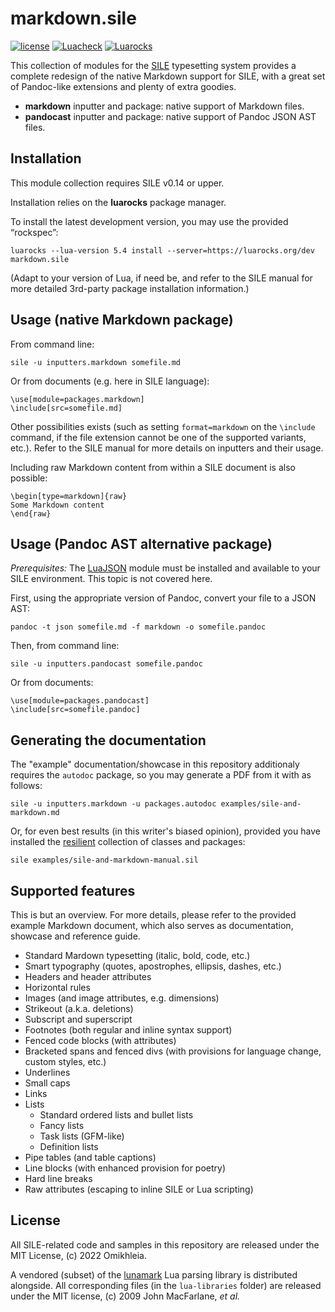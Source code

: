 # markdown.sile

[![license](https://img.shields.io/github/license/Omikhleia/markdown.sile)](LICENSE)
[![Luacheck](https://img.shields.io/github/workflow/status/Omikhleia/markdown.sile/Luacheck?label=Luacheck&logo=Lua)](https://github.com/Omikhleia/markdown.sile/actions?workflow=Luacheck)
[![Luarocks](https://img.shields.io/luarocks/v/Omikhleia/markdown.sile?label=Luarocks&logo=Lua)](https://luarocks.org/modules/Omikhleia/markdown.sile)

This collection of modules for the [SILE](https://github.com/sile-typesetter/sile) typesetting
system provides a complete redesign of the native Markdown support for SILE, with
a great set of Pandoc-like extensions and plenty of extra goodies.

- **markdown** inputter and package: native support of Markdown files.
- **pandocast** inputter and package: native support of Pandoc JSON AST files.

## Installation

This module collection requires SILE v0.14 or upper.

Installation relies on the **luarocks** package manager.

To install the latest development version, you may use the provided “rockspec”:

```
luarocks --lua-version 5.4 install --server=https://luarocks.org/dev markdown.sile
```

(Adapt to your version of Lua, if need be, and refer to the SILE manual for more
detailed 3rd-party package installation information.)

## Usage (native Markdown package)

From command line:

```
sile -u inputters.markdown somefile.md
```

Or from documents (e.g. here in SILE language):

```
\use[module=packages.markdown]
\include[src=somefile.md]
```

Other possibilities exists (such as setting `format=markdown` on the `\include` command, if the file extension
cannot be one of the supported variants, etc.). Refer to the SILE manual for more details on inputters and their
usage.

Including raw Markdown content from within a SILE document is also possible:

```
\begin[type=markdown]{raw}
Some Markdown content
\end{raw}
```

## Usage (Pandoc AST alternative package)

_Prerequisites:_ The [LuaJSON](https://github.com/harningt/luajson) module must be
installed and available to your SILE environment. This topic is not covered here.

First, using the appropriate version of Pandoc, convert your file to a JSON AST:

```
pandoc -t json somefile.md -f markdown -o somefile.pandoc
```

Then, from command line:

```
sile -u inputters.pandocast somefile.pandoc
```

Or from documents:

```
\use[module=packages.pandocast]
\include[src=somefile.pandoc]
```

## Generating the documentation


The "example" documentation/showcase in this repository additionaly requires the `autodoc` package, so you
may generate a PDF from it with as follows:

```
sile -u inputters.markdown -u packages.autodoc examples/sile-and-markdown.md
```

Or, for even best results (in this writer's biased opinion), provided you have installed the
[resilient](https://github.com/Omikhleia/resilient.sile) collection of classes and packages:

```
sile examples/sile-and-markdown-manual.sil
```

## Supported features

This is but an overview. For more details, please refer to the provided example Markdown document,
which also serves as documentation, showcase and reference guide.

- Standard Mardown typesetting (italic, bold, code, etc.)
- Smart typography (quotes, apostrophes, ellipsis, dashes, etc.)
- Headers and header attributes
- Horizontal rules
- Images (and image attributes, e.g. dimensions)
- Strikeout (a.k.a. deletions)
- Subscript and superscript
- Footnotes (both regular and inline syntax support)
- Fenced code blocks (with attributes)
- Bracketed spans and fenced divs (with provisions for language change, custom styles, etc.)
- Underlines
- Small caps
- Links
- Lists
  - Standard ordered lists and bullet lists
  - Fancy lists
  - Task lists (GFM-like)
  - Definition lists
- Pipe tables (and table captions)
- Line blocks (with enhanced provision for poetry)
- Hard line breaks
- Raw attributes (escaping to inline SILE or Lua scripting)

## License

All SILE-related code and samples in this repository are released under the MIT License, (c) 2022 Omikhleia.

A vendored (subset) of the [lunamark](https://github.com/jgm/lunamark) Lua parsing library is
distributed alongside. All corresponding files (in the `lua-libraries` folder) are released under
the MIT license, (c) 2009 John MacFarlane, _et al._
